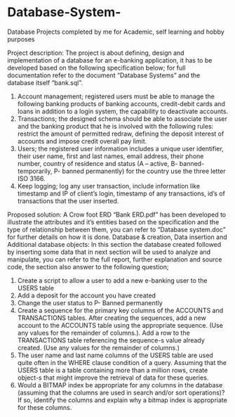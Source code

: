 # Database-System-
Database Projects completed by me for Academic, self learning and hobby purposes

Project description:
The project is about defining, design and implementation of a database for an e-banking application, it has to be developed based on the following specification below; for full documentation refer to the document “Database Systems” and the database itself “bank.sql”. 
1) Account management; registered users must be able to manage the following banking products of banking accounts, credit-debit cards and loans in addition to a login system, the capability to deactivate accounts. 
2) Transactions; the designed schema should be able to associate the user and the banking product that he is involved with the following rules: restrict the amount of permitted redraw, defining the deposit interest of accounts and impose credit overall pay limit. 
3) Users; the registered user information includes a unique user identifier, their user name, first and last names, email address, their phone number, country of residence and status (A – active, B- banned-temporarily, P- banned permanently) for the country use the three letter ISO 3166.
4) Keep logging; log any user transaction, include information like timestamp and IP of client’s login, timestamp of any transactions, id’s of transactions that the user inserted.  

Proposed solution: 
A Crow foot ERD “Bank ERD.pdf” has been developed to illustrate the attributes and it’s entities based on the specification and the type of relationship between them, you can refer to “Database system.doc” for further details on how it is done. 
Database & creation, Data insertion and Additional database objects:
In this section the database created followed by inserting some data that in next section will be used to analyze and manipulate, you can refer to the full report, further explanation and source code, the section also answer to the following question;
1.	Create a script to allow a user to add a new e-banking user to the USERS table
2.	Add a deposit for the account you have created
3.	Change the user status to P- Banned permanently
4.	Create a sequence for the primary key columns of the ACCOUNTS and TRANSACTIONS tables. After creating the sequences, add a new account to the ACCOUNTS table using the appropriate sequence. (Use any values for the remainder of columns.). Add a row to the TRANSACTIONS table referencing the sequence-s value already created. (Use any values for the remainder of columns.)
5.	The user name and last name columns of the USERS table are used quite often in the WHERE clause condition of a query. Assuming that the USERS table is a table containing more than a million rows, create object-s that might improve the retrieval of data for these queries.
6.	Would a BITMAP index be appropriate for any columns in the database (assuming that the columns are used in search and/or sort operations)? If so, identify the columns and explain why a bitmap index is appropriate for these columns.
